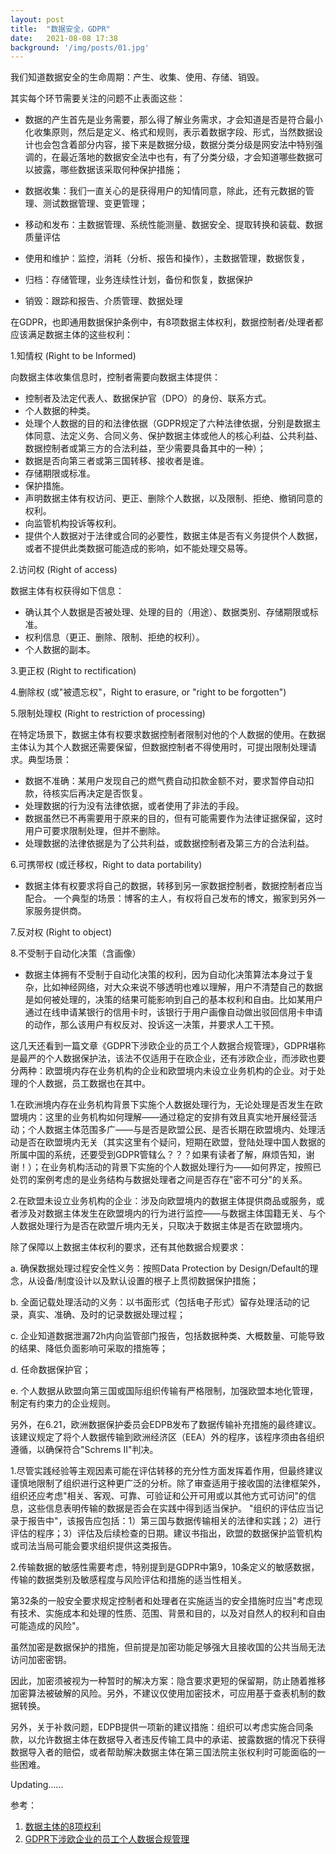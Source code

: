 ```yaml
---
layout: post
title:  "数据安全，GDPR"
date:   2021-08-08 17:38
background: '/img/posts/01.jpg'
---
```

我们知道数据安全的生命周期：产生、收集、使用、存储、销毁。

其实每个环节需要关注的问题不止表面这些：
 
- 数据的产生首先是业务需要，那么得了解业务需求，才会知道是否是符合最小化收集原则，然后是定义、格式和规则，表示着数据字段、形式，当然数据设计也会包含着部分内容，接下来是数据分级，数据分类分级是网安法中特别强调的，在最近落地的数据安全法中也有，有了分类分级，才会知道哪些数据可以披露，哪些数据该采取何种保护措施；

- 数据收集：我们一直关心的是获得用户的知情同意，除此，还有元数据的管理、测试数据管理、变更管理；

- 移动和发布：主数据管理、系统性能测量、数据安全、提取转换和装载、数据质量评估

- 使用和维护：监控，消耗（分析、报告和操作），主数据管理，数据恢复，

- 归档：存储管理，业务连续性计划，备份和恢复，数据保护

- 销毁：跟踪和报告、介质管理、数据处理

在GDPR，也即通用数据保护条例中，有8项数据主体权利，数据控制者/处理者都应该满足数据主体的这些权利：

1.知情权 (Right to be Informed)

向数据主体收集信息时，控制者需要向数据主体提供：
- 控制者及法定代表人、数据保护官（DPO）的身份、联系方式。
- 个人数据的种类。
- 处理个人数据的目的和法律依据（GDPR规定了六种法律依据，分别是数据主体同意、法定义务、合同义务、保护数据主体或他人的核心利益、公共利益、数据控制者或第三方的合法利益，至少需要具备其中的一种）；
- 数据是否向第三者或第三国转移、接收者是谁。
- 存储期限或标准。
- 保护措施。
- 声明数据主体有权访问、更正、删除个人数据，以及限制、拒绝、撤销同意的权利。
- 向监管机构投诉等权利。
- 提供个人数据对于法律或合同的必要性，数据主体是否有义务提供个人数据，或者不提供此类数据可能造成的影响，如不能处理交易等。

2.访问权 (Right of access)

数据主体有权获得如下信息：
- 确认其个人数据是否被处理、处理的目的（用途）、数据类别、存储期限或标准。
- 权利信息（更正、删除、限制、拒绝的权利）。
- 个人数据的副本。

3.更正权 (Right to rectification)

4.删除权 (或"被遗忘权"，Right to erasure, or "right to be forgotten")

5.限制处理权 (Right to restriction of processing)

在特定场景下，数据主体有权要求数据控制者限制对他的个人数据的使用。在数据主体认为其个人数据还需要保留，但数据控制者不得使用时，可提出限制处理请求。典型场景：
- 数据不准确：某用户发现自己的燃气费自动扣款金额不对，要求暂停自动扣款，待核实后再决定是否恢复。
- 处理数据的行为没有法律依据，或者使用了非法的手段。
- 数据虽然已不再需要用于原来的目的，但有可能需要作为法律证据保留，这时用户可要求限制处理，但并不删除。
- 处理数据的法律依据是为了公共利益，或数据控制者及第三方的合法利益。

6.可携带权 (或迁移权，Right to data portability)

- 数据主体有权要求将自己的数据，转移到另一家数据控制者，数据控制者应当配合。
一个典型的场景：博客的主人，有权将自己发布的博文，搬家到另外一家服务提供商。

7.反对权 (Right to object)

8.不受制于自动化决策（含画像）
- 数据主体拥有不受制于自动化决策的权利，因为自动化决策算法本身过于复杂，比如神经网络，对大众来说不够透明也难以理解，用户不清楚自己的数据是如何被处理的，决策的结果可能影响到自己的基本权利和自由。比如某用户通过在线申请某银行的信用卡时，该银行于用户画像自动做出驳回信用卡申请的动作，那么该用户有权反对、投诉这一决策，并要求人工干预。

这几天还看到一篇文章《GDPR下涉欧企业的员工个人数据合规管理》，GDPR堪称是最严的个人数据保护法，该法不仅适用于在欧企业，还有涉欧企业，而涉欧也要分两种：欧盟境内存在业务机构的企业和欧盟境内未设立业务机构的企业。对于处理的个人数据，员工数据也在其中。

1.在欧洲境内存在业务机构背景下实施个人数据处理行为，无论处理是否发生在欧盟境内：这里的业务机构如何理解——通过稳定的安排有效且真实地开展经营活动；个人数据主体范围多广——与是否是欧盟公民、是否长期在欧盟境内、处理活动是否在欧盟境内无关（其实这里有个疑问，短期在欧盟，登陆处理中国人数据的所属中国的系统，还要受到GDPR管辖么？？？如果有读者了解，麻烦告知，谢谢！）；在业务机构活动的背景下实施的个人数据处理行为——如何界定，按照已处罚的案例考虑的是业务结构与数据处理者之间是否存在"密不可分"的关系。

2.在欧盟未设立业务机构的企业：涉及向欧盟境内的数据主体提供商品或服务，或者涉及对数据主体发生在欧盟境内的行为进行监控——与数据主体国籍无关、与个人数据处理行为是否在欧盟斤境内无关，只取决于数据主体是否在欧盟境内。

除了保障以上数据主体权利的要求，还有其他数据合规要求：

a. 确保数据处理过程安全性义务：按照Data Protection by Design/Default的理念，从设备/制度设计以及默认设置的根子上贯彻数据保护措施；

b. 全面记载处理活动的义务：以书面形式（包括电子形式）留存处理活动的记录，真实、准确、及时的记录数据处理过程；

c. 企业知道数据泄漏72h内向监管部门报告，包括数据种类、大概数量、可能导致的结果、降低负面影响可采取的措施等；

d. 任命数据保护官；

e. 个人数据从欧盟向第三国或国际组织传输有严格限制，加强欧盟本地化管理，制定有约束力的企业规则。

另外，在6.21，欧洲数据保护委员会EDPB发布了数据传输补充措施的最终建议。该建议规定了将个人数据传输到欧洲经济区（EEA）外的程序，该程序须由各组织遵循，以确保符合"Schrems II"判决。

1.尽管实践经验等主观因素可能在评估转移的充分性方面发挥着作用，但最终建议谨慎地限制了组织进行这种更广泛的分析。除了审查适用于接收国的法律框架外，组织还应考虑"相关、客观、可靠、可验证和公开可用或以其他方式可访问"的信息，这些信息表明传输的数据是否会在实践中得到适当保护。
"组织的评估应当记录于报告中"，该报告应包括：1）第三国与数据传输相关的法律和实践；2）进行评估的程序；3）评估及后续检查的日期。建议书指出，欧盟的数据保护监管机构或司法当局可能会要求组织提供这类报告。

2.传输数据的敏感性需要考虑，特别提到是GDPR中第9，10条定义的敏感数据，传输的数据类别及敏感程度与风险评估和措施的适当性相关。

第32条的一般安全要求规定控制者和处理者在实施适当的安全措施时应当"考虑现有技术、实施成本和处理的性质、范围、背景和目的，以及对自然人的权利和自由可能造成的风险"。

虽然加密是数据保护的措施，但前提是加密功能足够强大且接收国的公共当局无法访问加密密钥。

因此，加密须被视为一种暂时的解决方案：隐含要求更短的保留期，防止随着推移加密算法被破解的风险。另外，不建议仅使用加密技术，可应用基于查表机制的数据转换。

另外，关于补救问题，EDPB提供一项新的建议措施：组织可以考虑实施合同条款，以允许数据主体在数据导入者违反传输工具中的承诺、披露数据的情况下获得数据导入者的赔偿，或者帮助解决数据主体在第三国法院主张权利时可能面临的一些困难。

Updating......

参考：
1. [数据主体的8项权利]([https://www.janusec.com/articles/privacy/1580350655.html)
2. [GDPR下涉欧企业的员工个人数据合规管理](https://mp.weixin.qq.com/s/jdVyBYZf6ngsb2MtZ2fuZA)
